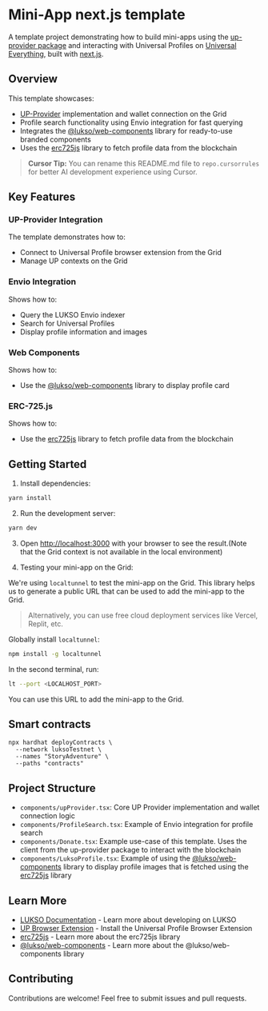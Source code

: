 # Mini-App next.js template

A template project demonstrating how to build mini-apps using the [up-provider package](https://github.com/lukso-network/tools-up-provider) and interacting with Universal Profiles on [Universal Everything](https://universaleverything.io), built with [next.js](https://nextjs.org).

## Overview

This template showcases:
- [UP-Provider](https://github.com/lukso-network/tools-up-provider) implementation and wallet connection on the Grid
- Profile search functionality using Envio integration for fast querying
- Integrates the [@lukso/web-components](https://www.npmjs.com/package/@lukso/web-components) library for ready-to-use branded components
- Uses the [erc725js](https://docs.lukso.tech/tools/dapps/erc725js/getting-started) library to fetch profile data from the blockchain

> **Cursor Tip:** You can rename this README.md file to `repo.cursorrules` for better AI development experience using Cursor.

## Key Features

### UP-Provider Integration
The template demonstrates how to:
- Connect to Universal Profile browser extension from the Grid
- Manage UP contexts on the Grid

### Envio Integration
Shows how to:
- Query the LUKSO Envio indexer
- Search for Universal Profiles
- Display profile information and images

### Web Components
Shows how to:
- Use the [@lukso/web-components](https://www.npmjs.com/package/@lukso/web-components) library to display profile card

### ERC-725.js
Shows how to:
- Use the [erc725js](https://docs.lukso.tech/tools/dapps/erc725js/getting-started) library to fetch profile data from the blockchain

## Getting Started

1. Install dependencies:
```bash
yarn install
```
2. Run the development server:
```bash
yarn dev
```

3. Open [http://localhost:3000](http://localhost:3000) with your browser to see the result.(Note that the Grid context is not available in the local environment)

4. Testing your mini-app on the Grid:

We're using `localtunnel` to test the mini-app on the Grid. This library helps us to generate a public URL that can be used to add the mini-app to the Grid.

> Alternatively, you can use free cloud deployment services like Vercel, Replit, etc.

Globally install `localtunnel`: 

```bash
npm install -g localtunnel
```

In the second terminal, run:

```bash
lt --port <LOCALHOST_PORT>
```

You can use this URL to add the mini-app to the Grid. 

## Smart contracts

```
npx hardhat deployContracts \
  --network luksoTestnet \
  --names "StoryAdventure" \
  --paths "contracts"
```

## Project Structure

- `components/upProvider.tsx`: Core UP Provider implementation and wallet connection logic
- `components/ProfileSearch.tsx`: Example of Envio integration for profile search
- `components/Donate.tsx`: Example use-case of this template. Uses the client from the up-provider package to interact with the blockchain
- `components/LuksoProfile.tsx`: Example of using the [@lukso/web-components](https://www.npmjs.com/package/@lukso/web-components) library to display profile images that is fetched using the [erc725js](https://docs.lukso.tech/tools/dapps/erc725js/getting-started) library

## Learn More

- [LUKSO Documentation](https://docs.lukso.tech/) - Learn more about developing on LUKSO
- [UP Browser Extension](https://docs.lukso.tech/install-up-browser-extension) - Install the Universal Profile Browser Extension
- [erc725js](https://docs.lukso.tech/tools/dapps/erc725js/getting-started) - Learn more about the erc725js library 
- [@lukso/web-components](https://www.npmjs.com/package/@lukso/web-components) - Learn more about the @lukso/web-components library


## Contributing

Contributions are welcome! Feel free to submit issues and pull requests.
